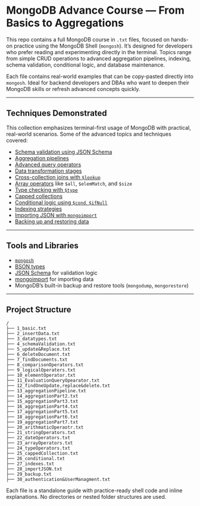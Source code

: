 # MongoDB Advance Course — From Basics to Aggregations

This repo contains a full MongoDB course in `.txt` files, focused on hands-on practice using the MongoDB Shell (`mongosh`). It’s designed for developers who prefer reading and experimenting directly in the terminal. Topics range from simple CRUD operations to advanced aggregation pipelines, indexing, schema validation, conditional logic, and database maintenance.

Each file contains real-world examples that can be copy-pasted directly into `mongosh`. Ideal for backend developers and DBAs who want to deepen their MongoDB skills or refresh advanced concepts quickly.

---

## Techniques Demonstrated

This collection emphasizes terminal-first usage of MongoDB with practical, real-world scenarios. Some of the advanced topics and techniques covered:

- [Schema validation using JSON Schema](https://www.mongodb.com/docs/manual/core/schema-validation/)
- [Aggregation pipelines](https://www.mongodb.com/docs/manual/core/aggregation-pipeline/)
- [Advanced query operators](https://www.mongodb.com/docs/manual/reference/operator/query/)
- [Data transformation stages](https://www.mongodb.com/docs/manual/reference/operator/aggregation-project/)
- [Cross-collection joins with `$lookup`](https://www.mongodb.com/docs/manual/reference/operator/aggregation/lookup/)
- [Array operators](https://www.mongodb.com/docs/manual/reference/operator/query-array/) like `$all`, `$elemMatch`, and `$size`
- [Type checking with `$type`](https://www.mongodb.com/docs/manual/reference/operator/query/type/)
- [Capped collections](https://www.mongodb.com/docs/manual/core/capped-collections/)
- [Conditional logic using `$cond`, `$ifNull`](https://www.mongodb.com/docs/manual/reference/operator/aggregation/cond/)
- [Indexing strategies](https://www.mongodb.com/docs/manual/indexes/)
- [Importing JSON with `mongoimport`](https://www.mongodb.com/docs/database-tools/mongoimport/)
- [Backing up and restoring data](https://www.mongodb.com/docs/manual/core/backups/)

---

## Tools and Libraries

- [`mongosh`](https://www.mongodb.com/docs/mongodb-shell/)
- [BSON types](https://www.mongodb.com/docs/manual/reference/bson-types/)
- [JSON Schema](https://json-schema.org/) for validation logic
- [mongoimport](https://www.mongodb.com/docs/database-tools/mongoimport/) for importing data
- MongoDB’s built-in backup and restore tools (`mongodump`, `mongorestore`)

---

## Project Structure

```
/
├── 1_basic.txt
├── 2_insertData.txt
├── 3_datatypes.txt
├── 4_schemaValidation.txt
├── 5_update&Replace.txt
├── 6_deleteDocument.txt
├── 7_findDocuments.txt
├── 8_comparisonOperators.txt
├── 9_logicalOperaters.txt
├── 10_elementOperator.txt
├── 11_EvaluationQueryOpearator.txt
├── 12_findOneUpdate,replace&delete.txt
├── 13_aggregationPipeline.txt
├── 14_aggregationPart2.txt
├── 15_aggregationPart3.txt
├── 16_aggregationPart4.txt
├── 17_aggregationPart5.txt
├── 18_aggregationPart6.txt
├── 19_aggregationPart7.txt
├── 20_arithmaticOperaotr.txt
├── 21_stringOperators.txt
├── 22_dateOperators.txt
├── 23_arrayOperators.txt
├── 24_typeOperators.txt
├── 25_cappedCollection.txt
├── 26_conditional.txt
├── 27_indexes.txt
├── 28_importJSON.txt
├── 29_backup.txt
├── 30_authentication&UserManagment.txt

```

Each file is a standalone guide with practice-ready shell code and inline explanations. No directories or nested folder structures are used.
